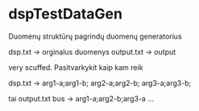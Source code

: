# dspTestDataGen
Duomenų struktūrų pagrindų duomenų generatorius

dsp.txt -> orginalus duomenys
output.txt -> output

very scuffed. Pasitvarkykit kaip kam reik

dsp.txt ->
arg1-a;arg1-b;
arg2-a;arg2-b;
arg3-a;arg3-b;

tai output.txt bus ->
arg1-a;arg2-b;arg3-a
...
